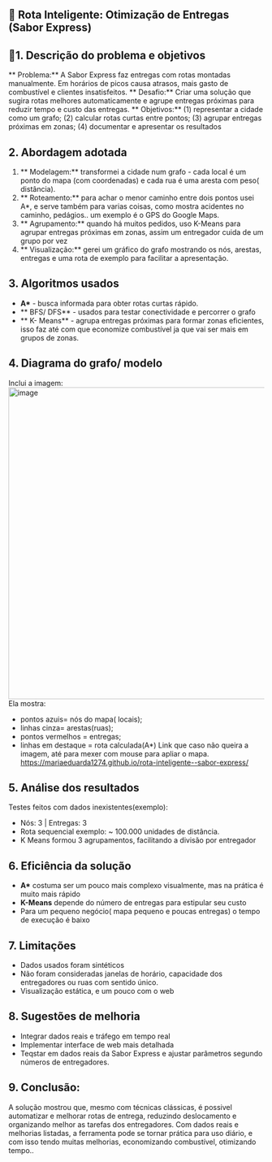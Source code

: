 ## 📌 Rota Inteligente: Otimização de Entregas (Sabor Express)


## 🛑1. Descrição do problema e objetivos 
** Problema:** A Sabor Express faz entregas com rotas montadas manualmente. Em horários de picos causa atrasos, mais gasto de combustível e clientes insatisfeitos. 
** Desafio:** Criar uma solução que sugira rotas melhores automaticamente e agrupe entregas próximas para reduzir tempo e custo das entregas.
** Objetivos:** (1) representar a cidade como um grafo; (2) calcular rotas curtas entre pontos; (3) agrupar entregas próximas em zonas; (4) documentar e apresentar os resultados 

## 2. Abordagem adotada 
1. ** Modelagem:** transformei a cidade num grafo - cada local é um ponto do mapa  (com coordenadas) e cada rua é uma aresta com peso( distância).
2. ** Roteamento:** para achar o menor caminho entre dois pontos usei A*, e serve também para varias coisas, como mostra acidentes no caminho, pedágios.. um exemplo é  o GPS do Google Maps.
3. ** Agrupamento:** quando há muitos pedidos, uso K-Means para agrupar entregas próximas em zonas, assim um entregador cuida de um grupo por vez
4. ** Visualização:** gerei um gráfico do grafo mostrando os nós, arestas, entregas e uma rota de exemplo para facilitar a apresentação.

 ## 3. Algoritmos usados
 - **A\*** - busca informada para obter rotas curtas rápido.
 - ** BFS/ DFS** - usados para testar conectividade e percorrer o grafo
 - ** K- Means** - agrupa entregas próximas para formar zonas eficientes, isso faz até com que economize combustível ja que vai ser mais em grupos de zonas.

## 4. Diagrama do grafo/ modelo 
Inclui a imagem:
<img width="1363" height="614" alt="image" src="https://github.com/user-attachments/assets/28806afa-2a8a-465b-ac65-d83c57d0d978" />
Ela mostra: 
- pontos azuis= nós do mapa( locais);
- linhas cinza= arestas(ruas); 
- pontos vermelhos = entregas;
- linhas em destaque = rota calculada(A*)
Link que caso não queira a imagem, até para mexer com mouse para apliar o mapa.
https://mariaeduarda1274.github.io/rota-inteligente--sabor-express/

## 5. Análise dos resultados
Testes feitos com dados inexistentes(exemplo):
- Nós: 3 | Entregas: 3
- Rota sequencial exemplo: ~ 100.000 unidades de distância.
- K Means formou 3 agrupamentos, facilitando a divisão por entregador

## 6. Eficiência da solução 
- **A\*** costuma ser um pouco mais complexo visualmente, mas na prática é muito mais rápido
- **K-Means** depende do número de entregas para estipular seu custo
- Para um pequeno negócio( mapa pequeno e poucas entregas) o tempo de execução é baixo

## 7. Limitações 
- Dados usados foram sintéticos
- Não foram consideradas janelas de horário, capacidade dos entregadores ou ruas com sentido único.
- Visualização estática, e um pouco com o web

## 8. Sugestões de melhoria 
- Integrar dados reais e tráfego em tempo real
- Implementar interface de web mais detalhada
- Teqstar em dados reais da Sabor Express e ajustar parâmetros segundo números de entregadores.

## 9. Conclusão: 
A solução mostrou que, mesmo com técnicas clássicas, é possivel automatizar e melhorar rotas de entrega, reduzindo deslocamento e organizando melhor as tarefas dos entregadores. Com dados reais e melhorias listadas, a ferramenta pode se tornar prática para uso diário, e com isso tendo muitas melhorias, economizando combustível, otimizando tempo.. 




















